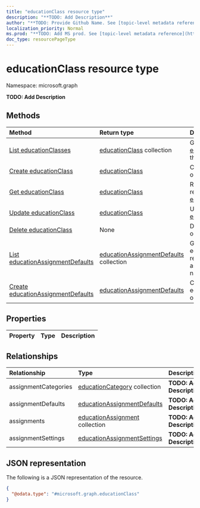 ```yaml
---
title: "educationClass resource type"
description: "**TODO: Add Description**"
author: "**TODO: Provide Github Name. See [topic-level metadata reference](https://msgo.azurewebsites.net/add/document/guidelines/metadata.html#topic-level-metadata)**"
localization_priority: Normal
ms.prod: "**TODO: Add MS prod. See [topic-level metadata reference](https://msgo.azurewebsites.net/add/document/guidelines/metadata.html#topic-level-metadata)**"
doc_type: resourcePageType
---
```


# educationClass resource type

Namespace: microsoft.graph

**TODO: Add Description**

## Methods
|Method|Return type|Description|
|:---|:---|:---|
|[List educationClasses](../api/educationclass-list.md)|[educationClass](../resources/educationclass.md) collection|Get a list of the [educationClass](../resources/educationclass.md) objects and their properties.|
|[Create educationClass](../api/educationclass-create.md)|[educationClass](../resources/educationclass.md)|Create a new [educationClass](../resources/educationclass.md) object.|
|[Get educationClass](../api/educationclass-get.md)|[educationClass](../resources/educationclass.md)|Read the properties and relationships of an [educationClass](../resources/educationclass.md) object.|
|[Update educationClass](../api/educationclass-update.md)|[educationClass](../resources/educationclass.md)|Update the properties of an [educationClass](../resources/educationclass.md) object.|
|[Delete educationClass](../api/educationclass-delete.md)|None|Deletes an [educationClass](../resources/educationclass.md) object.|
|[List educationAssignmentDefaults](../api/educationclass-list-assignmentdefaults.md)|[educationAssignmentDefaults](../resources/educationassignmentdefaults.md) collection|Get the educationAssignmentDefaults resources from the assignmentDefaults navigation property.|
|[Create educationAssignmentDefaults](../api/educationclass-post-assignmentdefaults.md)|[educationAssignmentDefaults](../resources/educationassignmentdefaults.md)|Create a new educationAssignmentDefaults object.|

## Properties
|Property|Type|Description|
|:---|:---|:---|

## Relationships
|Relationship|Type|Description|
|:---|:---|:---|
|assignmentCategories|[educationCategory](../resources/educationcategory.md) collection|**TODO: Add Description**|
|assignmentDefaults|[educationAssignmentDefaults](../resources/educationassignmentdefaults.md)|**TODO: Add Description**|
|assignments|[educationAssignment](../resources/educationassignment.md) collection|**TODO: Add Description**|
|assignmentSettings|[educationAssignmentSettings](../resources/educationassignmentsettings.md)|**TODO: Add Description**|

## JSON representation
The following is a JSON representation of the resource.
<!-- {
  "blockType": "resource",
  "keyProperty": "id",
  "@odata.type": "microsoft.graph.educationClass",
  "openType": false
}
-->
``` json
{
  "@odata.type": "#microsoft.graph.educationClass"
}
```

